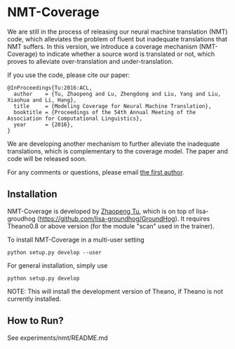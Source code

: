 NMT-Coverage
===========================

We are still in the process of releasing our neural machine translation (NMT) code, which alleviates the problem of fluent but inadequate translations that NMT suffers.
In this version, we introduce a coverage mechanism (NMT-Coverage) to indicate whether a source word is translated or not, which proves to alleviate over-translation and under-translation.

If you use the code, please cite our paper:

<pre><code>@InProceedings{Tu:2016:ACL,
  author    = {Tu, Zhaopeng and Lu, Zhengdong and Liu, Yang and Liu, Xiaohua and Li, Hang},
  title     = {Modeling Coverage for Neural Machine Translation},
  booktitle = {Proceedings of the 54th Annual Meeting of the Association for Computational Linguistics},
  year      = {2016},
}
</code></pre>

We are developing another mechanism to further alleviate the inadequate translations, which is complementary to the coverage model. The paper and code will be released soon.

For any comments or questions, please  email <a href="mailto:tuzhaopeng@gmail.com">the first author</a>.


Installation
------------

NMT-Coverage is developed by <a href="http://www.zptu.net">Zhaopeng Tu</a>, which is on top of lisa-groudhog (https://github.com/lisa-groundhog/GroundHog). It requires Theano0.8 or above version (for the module "scan" used in the trainer).

To install NMT-Coverage in a multi-user setting

``python setup.py develop --user``

For general installation, simply use

``python setup.py develop``

NOTE: This will install the development version of Theano, if Theano is not currently installed.


How to Run?
--------------------------

See experiments/nmt/README.md

